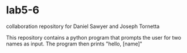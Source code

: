 # lab5-6
collaboration repository for Daniel Sawyer and Joseph Tornetta

This repository contains a python program that prompts the user for two names as input. The program then prints "hello, [name]"
